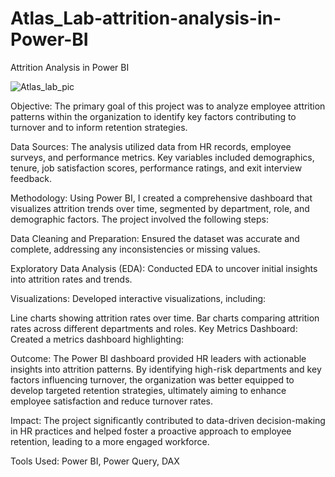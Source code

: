 # Atlas_Lab-attrition-analysis-in-Power-BI
Attrition Analysis in Power BI

![Atlas_lab_pic](https://github.com/user-attachments/assets/9a4148fe-4581-4083-8487-181baa1247d6)

Objective:
The primary goal of this project was to analyze employee attrition patterns within the organization to identify key factors contributing to turnover and to inform retention strategies.

Data Sources:
The analysis utilized data from HR records, employee surveys, and performance metrics. Key variables included demographics, tenure, job satisfaction scores, performance ratings, and exit interview feedback.

Methodology:
Using Power BI, I created a comprehensive dashboard that visualizes attrition trends over time, segmented by department, role, and demographic factors. The project involved the following steps:

Data Cleaning and Preparation: Ensured the dataset was accurate and complete, addressing any inconsistencies or missing values.

Exploratory Data Analysis (EDA): Conducted EDA to uncover initial insights into attrition rates and trends.

Visualizations: Developed interactive visualizations, including:

Line charts showing attrition rates over time.
Bar charts comparing attrition rates across different departments and roles.
Key Metrics Dashboard: Created a metrics dashboard highlighting:

Outcome:
The Power BI dashboard provided HR leaders with actionable insights into attrition patterns. By identifying high-risk departments and key factors influencing turnover, the organization was better equipped to develop targeted retention strategies, ultimately aiming to enhance employee satisfaction and reduce turnover rates.

Impact:
The project significantly contributed to data-driven decision-making in HR practices and helped foster a proactive approach to employee retention, leading to a more engaged workforce.

Tools Used:
Power BI, Power Query, DAX 
